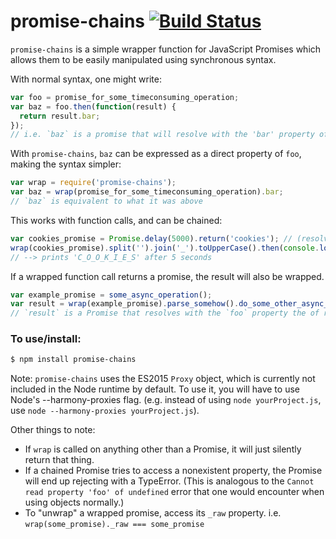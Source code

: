 # promise-chains [![Build Status](https://travis-ci.org/not-an-aardvark/promise-chains.svg?branch=master)](https://travis-ci.org/not-an-aardvark/promise-chains)

`promise-chains` is a simple wrapper function for JavaScript Promises which allows them to be easily manipulated using synchronous syntax.

With normal syntax, one might write:

```javascript
var foo = promise_for_some_timeconsuming_operation;
var baz = foo.then(function(result) {
  return result.bar;
});
// i.e. `baz` is a promise that will resolve with the 'bar' property of the output of foo.
```

With `promise-chains`, `baz` can be expressed as a direct property of `foo`, making the syntax simpler:

```javascript
var wrap = require('promise-chains');
var baz = wrap(promise_for_some_timeconsuming_operation).bar;
// `baz` is equivalent to what it was above
```

This works with function calls, and can be chained:

```javascript
var cookies_promise = Promise.delay(5000).return('cookies'); // (resolves with 'cookies' after 5 seconds)
wrap(cookies_promise).split('').join('_').toUpperCase().then(console.log);
// --> prints 'C_O_O_K_I_E_S' after 5 seconds
```

If a wrapped function call returns a promise, the result will also be wrapped.

```javascript
var example_promise = some_async_operation();
var result = wrap(example_promise).parse_somehow().do_some_other_async_operation().parse_this_response_too().foo;
// `result` is a Promise that resolves with the `foo` property the of result of both operations, parsing etc.
```

### To use/install:

```bash
$ npm install promise-chains
```

Note: `promise-chains` uses the ES2015 `Proxy` object, which is currently not included in the Node runtime by default. To use it, you will have to use Node's --harmony-proxies flag. (e.g. instead of using `node yourProject.js`, use `node --harmony-proxies yourProject.js`).

Other things to note:

* If `wrap` is called on anything other than a Promise, it will just silently return that thing.
* If a chained Promise tries to access a nonexistent property, the Promise will end up rejecting with a TypeError. (This is analogous to the `Cannot read property 'foo' of undefined` error that one would encounter when using objects normally.)
* To "unwrap" a wrapped promise, access its `_raw` property. i.e. `wrap(some_promise)._raw === some_promise`
